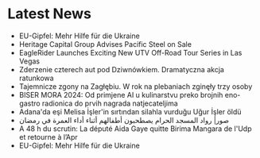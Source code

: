 # Latest News
-  EU-Gipfel: Mehr Hilfe für die Ukraine
-  Heritage Capital Group Advises Pacific Steel on Sale
-  EagleRider Launches Exciting New UTV Off-Road Tour Series in Las Vegas
-  Zderzenie czterech aut pod Dziwnówkiem. Dramatyczna akcja ratunkowa
-  Tajemnicze zgony na Zagłębiu. W rok na plebaniach zginęły trzy osoby
-  BISER MORA 2024: Od primjene AI u kulinarstvu preko brojnih eno-gastro radionica do prvih nagrada natjecateljima
-  Adana'da eşi Melisa İşler'in sırtından silahla vurduğu Uğur İşler öldü
-  صور| رواد المسجد الحرام يصطحبون أطفالهم أثناء أداء العمرة في رمضان
-  A 48 h du scrutin: La député Aida Gaye quitte Birima Mangara de l'Udp et retourne à l’Apr
-  EU-Gipfel: Mehr Hilfe für die Ukraine
